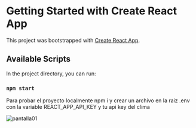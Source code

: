 # Getting Started with Create React App

This project was bootstrapped with [Create React App](https://github.com/facebook/create-react-app).

## Available Scripts

In the project directory, you can run:

### `npm start`

Para probar el proyecto localmente npm i y crear un archivo en la raiz .env con la variable REACT_APP_API_KEY y tu api key del clima

![pantalla01](https://user-images.githubusercontent.com/63752985/109805147-dbd65380-7c01-11eb-9c79-7991adfb5a3d.png)

